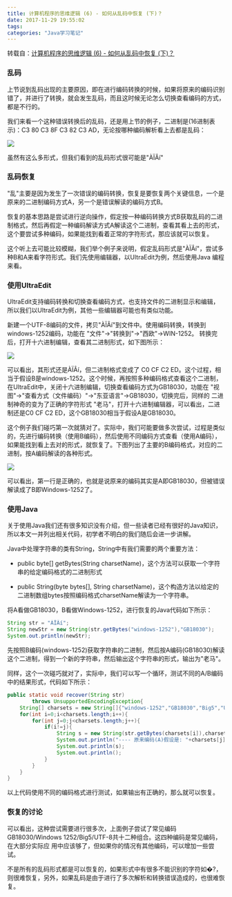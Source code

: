 ```yaml
---
title: 计算机程序的思维逻辑 (6) - 如何从乱码中恢复 (下)？
date: 2017-11-29 19:55:02
tags:
categories: "Java学习笔记"
---
```


转载自：[计算机程序的思维逻辑 (6) - 如何从乱码中恢复 (下)？](http://www.cnblogs.com/swiftma/p/5430007.html)

### 乱码

上节说到乱码出现的主要原因，即在进行编码转换的时候，如果将原来的编码识别错了，并进行了转换，就会发生乱码，而且这时候无论怎么切换查看编码的方式，
都是不行的。

我们来看一个这种错误转换后的乱码，还是用上节的例子，二进制是(16进制表示)：C3 80 C3 8F C3 82 C3 AD，无论按哪种编码解析看上去都是乱码：

![](/images/catgories/java/024/m_code_01.png)

虽然有这么多形式，但我们看到的乱码形式很可能是"ÀÏÂí"

<!--more-->

### 乱码恢复

"乱"主要是因为发生了一次错误的编码转换，恢复是要恢复两个关键信息，一个是原来的二进制编码方式A，另一个是错误解读的编码方式B。

恢复的基本思路是尝试进行逆向操作，假定按一种编码转换方式B获取乱码的二进制格式，然后再假定一种编码解读方式A解读这个二进制，查看其看上去的形式，
这个要尝试多种编码，如果能找到看着正常的字符形式，那应该就可以恢复。

这个听上去可能比较模糊，我们举个例子来说明，假定乱码形式是"ÀÏÂí"，尝试多种B和A来看字符形式。我们先使用编辑器，以UltraEdit为例，然后使用Java
编程来看。

### 使用UltraEdit

UltraEdit支持编码转换和切换查看编码方式，也支持文件的二进制显示和编辑，所以我们以UltraEdit为例，其他一些编辑器可能也有类似功能。

新建一个UTF-8编码的文件，拷贝"ÀÏÂí"到文件中。使用编码转换，转换到windows-1252编码，功能在 "文件"->"转换到"->"西欧"->WIN-1252。
转换完后，打开十六进制编辑，查看其二进制形式，如下图所示：

![](/images/catgories/java/024/m_code_02.jpg)

可以看出，其形式还是ÀÏÂí，但二进制格式变成了 C0 CF C2 ED。这个过程，相当于假设B是windows-1252。这个时候，再按照多种编码格式查看这个二进制，
在UltraEdit中，关闭十六进制编辑，切换查看编码方式为GB18030，功能在 "视图"->"查看方式（文件编码）"->"东亚语言"->GB18030，切换完后，同样的
二进制神奇的变为了正确的字符形式 "老马"，打开十六进制编辑器，可以看出，二进制还是C0 CF C2 ED，这个GB18030相当于假设A是GB18030。

这个例子我们碰巧第一次就猜对了。实际中，我们可能要做多次尝试，过程是类似的，先进行编码转换（使用B编码），然后使用不同编码方式查看（使用A编码），
如果能找到看上去对的形式，就恢复了。下图列出了主要的B编码格式，对应的二进制，按A编码解读的各种形式。

![](/images/catgories/java/024/m_code_03.jpg)

可以看出，第一行是正确的，也就是说原来的编码其实是A即GB18030，但被错误解读成了B即Windows-1252了。

### 使用Java

关于使用Java我们还有很多知识没有介绍，但一些读者已经有很好的Java知识，所以本文一并列出相关代码，初学者不明白的我们随后会进一步讲解。

Java中处理字符串的类有String，String中有我们需要的两个重要方法：

* public byte[] getBytes(String charsetName)，这个方法可以获取一个字符串的给定编码格式的二进制形式

* public String(byte bytes[], String charsetName)，这个构造方法以给定的二进制数组bytes按照编码格式charsetName解读为一个字符串。

将A看做GB18030，B看做Windows-1252，进行恢复的Java代码如下所示：

```java 
String str = "ÀÏÂí";
String newStr = new String(str.getBytes("windows-1252"),"GB18030");
System.out.println(newStr);
```

先按照B编码(windows-1252)获取字符串的二进制，然后按A编码(GB18030)解读这个二进制，得到一个新的字符串，然后输出这个字符串的形式，输出为"老马"。

同样，这个一次碰巧就对了，实际中，我们可以写一个循环，测试不同的A/B编码中的结果形式，代码如下所示：

```java 
public static void recover(String str) 
        throws UnsupportedEncodingException{
    String[] charsets = new String[]{"windows-1252","GB18030","Big5","UTF-8"};
    for(int i=0;i<charsets.length;i++){
        for(int j=0;j<charsets.length;j++){
            if(i!=j){
                String s = new String(str.getBytes(charsets[i]),charsets[j]);
                System.out.println("---- 原来编码(A)假设是: "+charsets[j]+", 被错误解读为了(B): "+charsets[i]);
                System.out.println(s);
                System.out.println();    
            }
        }
    }
} 
```

以上代码使用不同的编码格式进行测试，如果输出有正确的，那么就可以恢复。

### 恢复的讨论

可以看出，这种尝试需要进行很多次，上面例子尝试了常见编码GB18030/Windows 1252/Big5/UTF-8共十二种组合。这四种编码是常见编码，在大部分实际应
用中应该够了，但如果你的情况有其他编码，可以增加一些尝试。

不是所有的乱码形式都是可以恢复的，如果形式中有很多不能识别的字符如�?，则很难恢复，另外，如果乱码是由于进行了多次解析和转换错误造成的，也很难恢复。




